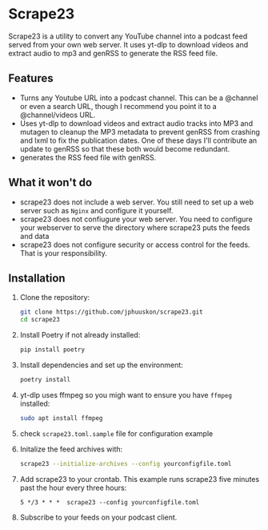 # Scrape23

Scrape23 is a utility to convert any YouTube channel into a podcast feed served from your own web server. It uses yt-dlp to download videos and extract audio to mp3 and genRSS to generate the RSS feed file. 

## Features
- Turns any Youtube URL into a podcast channel. This can be a @channel or even a search URL, though I recommend you point it to a @channel/videos URL.
- Uses yt-dlp to download videos and extract audio tracks into MP3 and mutagen to cleanup the MP3 metadata to prevent genRSS from crashing and lxml to fix the publication dates. One of these days I'll contribute an update to genRSS so that these both would become redundant.
- generates the RSS feed file with genRSS.

## What it won't do
- scrape23 does not include a web server. You still need to set up a web server such as `Nginx` and configure it yourself.
- scrape23 does not confiugure your web server. You need to configure your webserver to serve the directory where scrape23 puts the feeds and data
- scrape23 does not configure security or access control for the feeds. That is your responsibility.


## Installation

1. Clone the repository:
    ```bash
    git clone https://github.com/jphuuskon/scrape23.git
    cd scrape23
    ```

2. Install Poetry if not already installed:
    ```bash
    pip install poetry
    ```

3. Install dependencies and set up the environment:
    ```bash
    poetry install
    ```

4. yt-dlp uses ffmpeg so you migh want to ensure you have `ffmpeg` installed:
    ```bash
    sudo apt install ffmpeg
    ```
5. check `scrape23.toml.sample` file for configuration example

6. Initalize the feed archives with:
    ```bash
    scrape23 --initialize-archives --config yourconfigfile.toml
    ```

7. Add scrape23 to your crontab. This example runs scrape23 five minutes past the hour every three hours:
    ```
    5 */3 * * *  scrape23 --config yourconfigfile.toml
    ```

8. Subscribe to your feeds on your podcast client.


